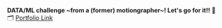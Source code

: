 **DATA/ML challenge ~from a (former) motiongrapher~! Let's go for it!!** 🚀 </n>
🗂️ [Portfolio Link](https://drive.google.com/file/d/1G5nyzWL44u52JF2_AH9QmLF499BlvDsI/view?usp=drive_link)
